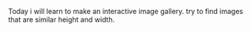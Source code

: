 

Today i will learn to make an interactive image gallery. try to find images that are similar height and width.

